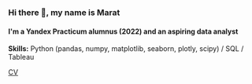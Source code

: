 ### Hi there 👋, my name is Marat
#### I'm a Yandex Practicum alumnus (2022) and an aspiring data analyst

**Skills:** Python (pandas, numpy, matplotlib, seaborn, plotly, scipy) / SQL / Tableau

[CV](https://hh.ru/applicant/resumes/view?resume=838223dfff0bfc2de70039ed1f71666f723467&hhtmFrom=account_login&customDomain=1)
